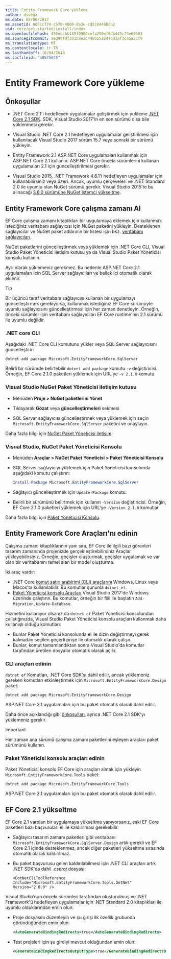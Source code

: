 ```yaml
---
title: Entity Framework Core yükleme
author: divega
ms.date: 08/06/2017
ms.assetid: 608cc774-c570-4809-8a3e-cd2c8446b8b2
uid: core/get-started/install/index
ms.openlocfilehash: 455eccbb149f0980cefa250ef5db443c73e66603
ms.sourcegitcommit: ae399f9f3d1bae2c446b552247bd3af3ca5a2cf9
ms.translationtype: MT
ms.contentlocale: tr-TR
ms.lasthandoff: 10/04/2018
ms.locfileid: "48575645"
---
```

# <a name="installing-entity-framework-core"></a>Entity Framework Core yükleme

## <a name="prerequisites"></a>Önkoşullar

* .NET Core 2.1'i hedefleyen uygulamalar geliştirmek için yükleme [.NET Core 2.1 SDK](https://www.microsoft.com/net/download/core). SDK, Visual Studio 2017'in en son sürümü olsa bile yüklenmesi gerekir.

* Visual Studio .NET Core 2.1 hedefleyen uygulamalar geliştirilmesi için kullanılacak Visual Studio 2017 sürüm 15.7 veya sonraki bir sürümü yükleyin.

* Entity Framework 2.1 ASP.NET Core uygulamaları kullanmak için ASP.NET Core 2.1 kullanın. ASP.NET Core önceki sürümlerini kullanan uygulamaları 2.1 için güncelleştirilmesi gerekir.

* Visual Studio 2015, .NET Framework 4.6.1'i hedefleyen uygulamalar için kullanabilirsiniz veya üzeri. Ancak, uyumlu çerçeveleri ve .NET Standard 2.0 ile uyumlu olan NuGet sürümü gerekir. Visual Studio 2015'te bu alınacağı [3.6.0 sürümüne NuGet istemci yükseltme](https://www.nuget.org/downloads).

## <a name="get-the-entity-framework-core-runtime"></a>Entity Framework Core çalışma zamanı Al

EF Core çalışma zamanı kitaplıkları bir uygulamaya eklemek için kullanmak istediğiniz veritabanı sağlayıcısı için NuGet paketini yükleyin. Desteklenen sağlayıcılar ve NuGet paket adlarının bir listesi için bkz. [veritabanı sağlayıcıları](../../providers/index.md).

NuGet paketlerini güncelleştirmek veya yüklemek için .NET Core CLI, Visual Studio Paket Yöneticisi iletişim kutusu ya da Visual Studio Paket Yöneticisi konsolu kullanın.

Ayrı olarak yüklemeniz gerekmez. Bu nedenle ASP.NET Core 2.1 uygulamaları için SQL Server sağlayıcıları ve bellek içi otomatik olarak eklenir.

> [!TIP]  
> Bir üçüncü taraf veritabanı sağlayıcısı kullanan bir uygulamayı güncelleştirmek gerekiyorsa, kullanmak istediğiniz EF Core sürümüyle uyumlu sağlayıcısını güncelleştirmesi için her zaman denetleyin. Örneğin, önceki sürümler için veritabanı sağlayıcıları EF Core runtime'nın 2.1 sürümü ile uyumlu değildir.  

### <a name="net-core-cli"></a>.NET core CLI

Aşağıdaki .NET Core CLI komutunu yükler veya SQL Server sağlayıcısını güncelleştirir:

``` Console
dotnet add package Microsoft.EntityFrameworkCore.SqlServer
```

Belirli bir sürümde belirtebilir `dotnet add package` komutu `-v` değiştiricisi. Örneğin, EF Core 2.1.0 paketleri yüklemek için URL'ye `-v 2.1.0` komutu.

### <a name="visual-studio-nuget-package-manager-dialog"></a>Visual Studio NuGet Paket Yöneticisi iletişim kutusu

* Menüden **Proje > NuGet paketlerini Yönet**

* Tıklayarak **Gözat** veya **güncelleştirmeleri** sekmesi

* SQL Server sağlayıcısı güncelleştirmek veya yüklemek için seçin `Microsoft.EntityFrameworkCore.SqlServer` paketini ve onaylayın.

Daha fazla bilgi için [NuGet Paket Yöneticisi iletişim](https://docs.microsoft.com/nuget/tools/package-manager-ui).

### <a name="visual-studio-nuget-package-manager-console"></a>Visual Studio, NuGet Paket Yöneticisi Konsolu

* Menüden **Araçlar > NuGet Paket Yöneticisi > Paket Yöneticisi Konsolu**

* SQL Server sağlayıcıyı yüklemek için Paket Yöneticisi konsolunda aşağıdaki komutu çalıştırın:

  ``` PowerShell  
  Install-Package Microsoft.EntityFrameworkCore.SqlServer
  ```
* Sağlayıcı güncelleştirmek için `Update-Package` komutu.

* Belirli bir sürümünü belirtmek için kullanın `-Version` değiştiricisi. Örneğin, EF Core 2.1.0 paketleri yüklemek için URL'ye `-Version 2.1.0` komutlar

Daha fazla bilgi için [Paket Yöneticisi Konsolu](https://docs.microsoft.com/nuget/tools/package-manager-console).

## <a name="get-entity-framework-core-tools"></a>Entity Framework Core Araçları'nı edinin

Çalışma zamanı kitaplıklarının yanı sıra, EF Core ile ilgili bazı görevleri tasarım zamanında projenizde gerçekleştirebilirsiniz Araçlar yükleyebilirsiniz. Örneğin, geçişler oluşturmak, geçişler uygulamak ve var olan bir veritabanını temel alan bir model oluşturma.

İki araç vardır:
* .NET Core [komut satırı arabirimi (CLI) araçlarını](../../miscellaneous/cli/dotnet.md) Windows, Linux veya Macos'ta kullanılabilir. Bu komutlar şununla `dotnet ef`. 
* [Paket Yöneticisi konsolu Araçları](../../miscellaneous/cli/powershell.md) Visual Studio 2017'de Windows üzerinde çalıştırın. Bu komutlar, örneğin bir fiili ile başlatın `Add-Migration`, `Update-Database`.

Hizmetini kullanıyor olsanız da `dotnet ef` Paket Yöneticisi konsolundan çalıştığınızda, Visual Studio Paket Yöneticisi konsolu araçları kullanmak daha kullanışlı olduğu komutları:
* Bunlar Paket Yöneticisi konsolunda el ile dizin değiştirmeyi gerek kalmadan seçilen geçerli proje ile otomatik olarak çalışır.  
* Bunlar, komut tamamlandıktan sonra Visual Studio'da komutlar tarafından üretilen dosyalar otomatik olarak açılır.

<a name="cli"></a>

### <a name="get-the-cli-tools"></a>CLI araçları edinin

`dotnet ef` Komutları, .NET Core SDK'sı dahil edilir, ancak yüklemeniz gereken komutları etkinleştirmek için `Microsoft.EntityFrameworkCore.Design` paket:

 ``` Console    
dotnet add package Microsoft.EntityFrameworkCore.Design 
``` 

ASP.NET Core 2.1 uygulamaları için bu paket otomatik olarak dahil edilir.

Daha önce açıklandığı gibi [önkoşulları](#prerequisites), ayrıca .NET Core 2.1 SDK'yı yüklemeniz gerekir.

> [!IMPORTANT]      
> Her zaman ana sürümü çalışma zamanı paketlerini eşleşen araçları paket sürümünü kullanın.

### <a name="get-the-package-manager-console-tools"></a>Paket Yöneticisi konsolu araçları edinin

Paket Yöneticisi konsolu EF Core için araçları almak için yükleyin `Microsoft.EntityFrameworkCore.Tools` paket:

 ``` Console    
dotnet add package Microsoft.EntityFrameworkCore.Tools
``` 

ASP.NET Core 2.1 uygulamaları için bu paket otomatik olarak dahil edilir.

## <a name="upgrading-to-ef-core-21"></a>EF Core 2.1 yükseltme

EF Core 2.1 varolan bir uygulamaya yükseltme yapıyorsanız, eski EF Core paketleri bazı başvuruları el ile kaldırılması gerekebilir:

* Sağlayıcı tasarım zamanı paketleri gibi veritabanı `Microsoft.EntityFrameworkCore.SqlServer.Design` artık gerekli ve EF Core 2.1 içinde desteklenmez, ancak diğer paketleri yükseltme sırasında otomatik olarak kaldırılmaz.

* Bu paket başvurusu gelen kaldırılabilmesi için .NET CLI araçları artık .NET SDK'da dahil *.csproj* dosyası:

  ```
  <DotNetCliToolReference Include="Microsoft.EntityFrameworkCore.Tools.DotNet" Version="2.0.0" />
  ```

Visual Studio'nun önceki sürümleri tarafından oluşturulmuş ve .NET Framework'ü hedefleyen uygulamalar için .NET Standard 2.0 kitaplıkları ile uyumlu olduklarından emin olun:

  * Proje dosyasını düzenleyin ve şu girişi ilk özellik grubunda göründüğünden emin olun:

    ``` xml
    <AutoGenerateBindingRedirects>true</AutoGenerateBindingRedirects>
    ```

  * Test projeleri için şu girdiyi mevcut olduğundan emin olun:

    ``` xml
    <GenerateBindingRedirectsOutputType>true</GenerateBindingRedirectsOutputType>
    ```
